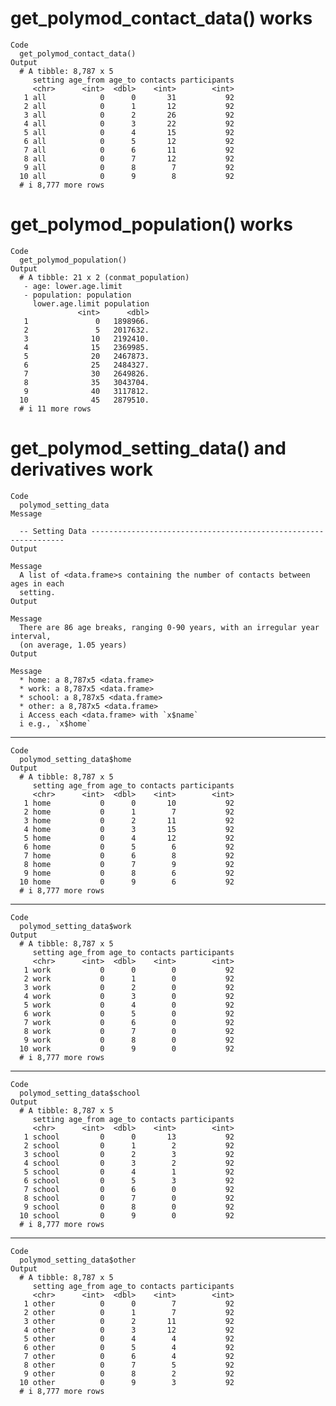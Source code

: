 # get_polymod_contact_data() works

    Code
      get_polymod_contact_data()
    Output
      # A tibble: 8,787 x 5
         setting age_from age_to contacts participants
         <chr>      <int>  <dbl>    <int>        <int>
       1 all            0      0       31           92
       2 all            0      1       12           92
       3 all            0      2       26           92
       4 all            0      3       22           92
       5 all            0      4       15           92
       6 all            0      5       12           92
       7 all            0      6       11           92
       8 all            0      7       12           92
       9 all            0      8        7           92
      10 all            0      9        8           92
      # i 8,777 more rows

# get_polymod_population() works

    Code
      get_polymod_population()
    Output
      # A tibble: 21 x 2 (conmat_population)
       - age: lower.age.limit
       - population: population
         lower.age.limit population
                   <int>      <dbl>
       1               0   1898966.
       2               5   2017632.
       3              10   2192410.
       4              15   2369985.
       5              20   2467873.
       6              25   2484327.
       7              30   2649826.
       8              35   3043704.
       9              40   3117812.
      10              45   2879510.
      # i 11 more rows

# get_polymod_setting_data() and derivatives work

    Code
      polymod_setting_data
    Message
      
      -- Setting Data ----------------------------------------------------------------
    Output
      
    Message
      A list of <data.frame>s containing the number of contacts between ages in each
      setting.
    Output
      
    Message
      There are 86 age breaks, ranging 0-90 years, with an irregular year interval,
      (on average, 1.05 years)
    Output
      
    Message
      * home: a 8,787x5 <data.frame>
      * work: a 8,787x5 <data.frame>
      * school: a 8,787x5 <data.frame>
      * other: a 8,787x5 <data.frame>
      i Access each <data.frame> with `x$name`
      i e.g., `x$home`

---

    Code
      polymod_setting_data$home
    Output
      # A tibble: 8,787 x 5
         setting age_from age_to contacts participants
         <chr>      <int>  <dbl>    <int>        <int>
       1 home           0      0       10           92
       2 home           0      1        7           92
       3 home           0      2       11           92
       4 home           0      3       15           92
       5 home           0      4       12           92
       6 home           0      5        6           92
       7 home           0      6        8           92
       8 home           0      7        9           92
       9 home           0      8        6           92
      10 home           0      9        6           92
      # i 8,777 more rows

---

    Code
      polymod_setting_data$work
    Output
      # A tibble: 8,787 x 5
         setting age_from age_to contacts participants
         <chr>      <int>  <dbl>    <int>        <int>
       1 work           0      0        0           92
       2 work           0      1        0           92
       3 work           0      2        0           92
       4 work           0      3        0           92
       5 work           0      4        0           92
       6 work           0      5        0           92
       7 work           0      6        0           92
       8 work           0      7        0           92
       9 work           0      8        0           92
      10 work           0      9        0           92
      # i 8,777 more rows

---

    Code
      polymod_setting_data$school
    Output
      # A tibble: 8,787 x 5
         setting age_from age_to contacts participants
         <chr>      <int>  <dbl>    <int>        <int>
       1 school         0      0       13           92
       2 school         0      1        2           92
       3 school         0      2        3           92
       4 school         0      3        2           92
       5 school         0      4        1           92
       6 school         0      5        3           92
       7 school         0      6        0           92
       8 school         0      7        0           92
       9 school         0      8        0           92
      10 school         0      9        0           92
      # i 8,777 more rows

---

    Code
      polymod_setting_data$other
    Output
      # A tibble: 8,787 x 5
         setting age_from age_to contacts participants
         <chr>      <int>  <dbl>    <int>        <int>
       1 other          0      0        7           92
       2 other          0      1        7           92
       3 other          0      2       11           92
       4 other          0      3       12           92
       5 other          0      4        4           92
       6 other          0      5        4           92
       7 other          0      6        4           92
       8 other          0      7        5           92
       9 other          0      8        2           92
      10 other          0      9        3           92
      # i 8,777 more rows

